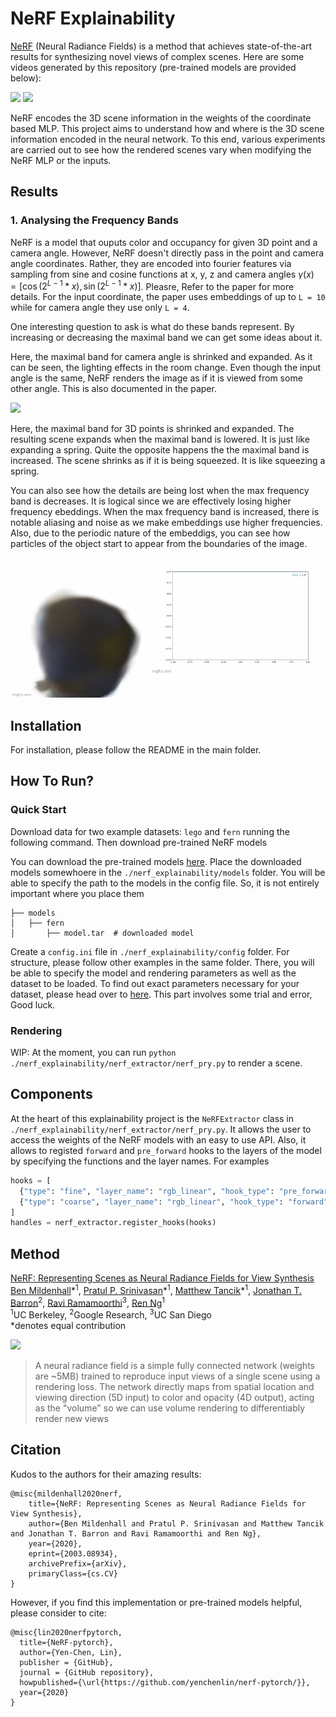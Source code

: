 # NeRF Explainability


[NeRF](http://www.matthewtancik.com/nerf) (Neural Radiance Fields) is a method that achieves state-of-the-art results for synthesizing novel views of complex scenes. Here are some videos generated by this repository (pre-trained models are provided below):

![](https://user-images.githubusercontent.com/7057863/78472232-cf374a00-7769-11ea-8871-0bc710951839.gif)
![](https://user-images.githubusercontent.com/7057863/78472235-d1010d80-7769-11ea-9be9-51365180e063.gif)

NeRF encodes the 3D scene information in the weights of the coordinate based MLP. This project aims to understand how and where is the 3D scene information encoded in the neural network. To this end, various experiments are carried out to see how the rendered scenes vary when modifying the NeRF MLP or the inputs.

## Results

### 1. Analysing the Frequency Bands

NeRF is a model that ouputs color and occupancy for given 3D point and a camera angle. However, NeRF doesn't directly pass in the point and camera angle coordinates. Rather, they are encoded into fourier features via sampling from sine and cosine functions at x, y, z and camera angles $\gamma(x) = [\cos(2^{L - 1} * x), \sin(2^{L - 1} * x)]$. Pleasre, Refer to the paper for more details. For the input coordinate, the paper uses embeddings of up to `L = 10` while for camera angle they use only `L = 4`.  

One interesting question to ask is what do these bands represent. By increasing or decreasing the maximal band we can get some ideas about it.

Here, the maximal band for camera angle is shrinked and expanded. As it can be seen, the lighting effects in the room change. Even though the input angle is the same, NeRF renders the image as if it is viewed from some other angle. This is also documented in the paper. 

![](./demo/varying_dir_freqs/dir_freqs_demo.gif)

Here, the maximal band for 3D points is shrinked and expanded. The resulting scene expands when the maximal band is lowered. It is just like expanding a spring. Quite the opposite happens the the maximal band is increased. The scene shrinks as if it is being squeezed. It is like squeezing a spring.  

You can also see how the details are being lost when the max frequency band is decreases. It is logical since we are effectively losing higher frequency ebeddings. When the max frequency band is increased, there is notable aliasing and noise as we make embeddings use higher frequencies. Also, due to the periodic nature of the embeddigs, you can see how particles of the object start to appear from the boundaries of the image.

![](./demo/varying_freqs/freq_bands_demo.gif)

## Installation

For installation, please follow the README in the main folder.

## How To Run?

### Quick Start

Download data for two example datasets: `lego` and `fern` running the following command. Then download pre-trained NeRF models

You can download the pre-trained models [here](https://drive.google.com/drive/folders/1jIr8dkvefrQmv737fFm2isiT6tqpbTbv). Place the downloaded models somewhoere in the `./nerf_explainability/models` folder. You will be able to specify the path to the models in the config file. So, it is not entirely important where you place them

```
├── models 
│   ├── fern
│       ├── model.tar  # downloaded model
```

Create a `config.ini` file in `./nerf_explainability/config` folder. For structure, please follow other examples in the same folder. There, you will be able to specify the model and rendering parameters as well as the dataset to be loaded. To find out exact parameters necessary for your dataset, please head over to [here](https://drive.google.com/drive/folders/128yBriW1IG_3NJ5Rp7APSTZsJqdJdfc1). This part involves some trial and error, Good luck.

### Rendering

WIP: At the moment, you can run `python ./nerf_explainability/nerf_extractor/nerf_pry.py` to render a scene.

## Components

At the heart of this explainability project is the `NeRFExtractor` class in `./nerf_explainability/nerf_extractor/nerf_pry.py`. It allows the user to access the weights of the NeRF models with an easy to use API. Also, it allows to registed `forward` and `pre_forward` hooks to the layers of the model by specifying the functions and the layer names. For examples

```python
hooks = [
  {"type": "fine", "layer_name": "rgb_linear", "hook_type": "pre_forward", "hook": lambda m, i: print(f"here we are in {m}")},
  {"type": "coarse", "layer_name": "rgb_linear", "hook_type": "forward", "hook": lambda m, i, o: print(f"here we are in {m}")}
]
handles = nerf_extractor.register_hooks(hooks)
```

## Method

[NeRF: Representing Scenes as Neural Radiance Fields for View Synthesis](http://tancik.com/nerf)  
 [Ben Mildenhall](https://people.eecs.berkeley.edu/~bmild/)\*<sup>1</sup>,
 [Pratul P. Srinivasan](https://people.eecs.berkeley.edu/~pratul/)\*<sup>1</sup>,
 [Matthew Tancik](http://tancik.com/)\*<sup>1</sup>,
 [Jonathan T. Barron](http://jonbarron.info/)<sup>2</sup>,
 [Ravi Ramamoorthi](http://cseweb.ucsd.edu/~ravir/)<sup>3</sup>,
 [Ren Ng](https://www2.eecs.berkeley.edu/Faculty/Homepages/yirenng.html)<sup>1</sup> <br>
 <sup>1</sup>UC Berkeley, <sup>2</sup>Google Research, <sup>3</sup>UC San Diego  
  \*denotes equal contribution  
  
<img src='imgs/pipeline.jpg'/>

> A neural radiance field is a simple fully connected network (weights are ~5MB) trained to reproduce input views of a single scene using a rendering loss. The network directly maps from spatial location and viewing direction (5D input) to color and opacity (4D output), acting as the "volume" so we can use volume rendering to differentiably render new views


## Citation
Kudos to the authors for their amazing results:
```
@misc{mildenhall2020nerf,
    title={NeRF: Representing Scenes as Neural Radiance Fields for View Synthesis},
    author={Ben Mildenhall and Pratul P. Srinivasan and Matthew Tancik and Jonathan T. Barron and Ravi Ramamoorthi and Ren Ng},
    year={2020},
    eprint={2003.08934},
    archivePrefix={arXiv},
    primaryClass={cs.CV}
}
```

However, if you find this implementation or pre-trained models helpful, please consider to cite:
```
@misc{lin2020nerfpytorch,
  title={NeRF-pytorch},
  author={Yen-Chen, Lin},
  publisher = {GitHub},
  journal = {GitHub repository},
  howpublished={\url{https://github.com/yenchenlin/nerf-pytorch/}},
  year={2020}
}
```
